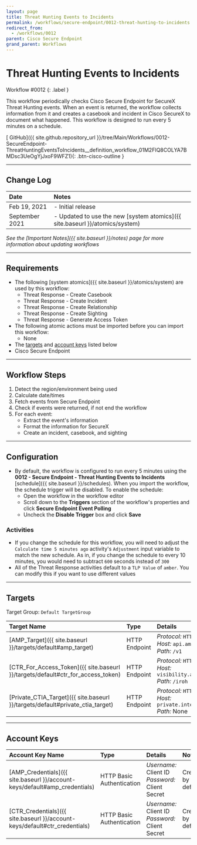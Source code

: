 ```yaml
---
layout: page
title: Threat Hunting Events to Incidents
permalink: /workflows/secure-endpoint/0012-threat-hunting-to-incidents
redirect_from:
  - /workflows/0012
parent: Cisco Secure Endpoint
grand_parent: Workflows
---
```


# Threat Hunting Events to Incidents
<div markdown="1">
Workflow #0012
{: .label }
</div>

This workflow periodically checks Cisco Secure Endpoint for SecureX Threat Hunting events. When an event is returned, the workflow collects information from it and creates a casebook and incident in Cisco SecureX to document what happened. This workflow is designed to run every 5 minutes on a schedule.

[<i class="fab fa-github"></i> GitHub]({{ site.github.repository_url }}/tree/Main/Workflows/0012-SecureEndpoint-ThreatHuntingEventsToIncidents__definition_workflow_01M2FIQ8COLYA7BMDsc3UeOgYjJxoF9WFZ1){: .btn-cisco-outline }

---

## Change Log

| Date | Notes |
|:-----|:------|
| Feb 19, 2021 | - Initial release |
| September 2021 | - Updated to use the new [system atomics]({{ site.baseurl }}/atomics/system) |

_See the [Important Notes]({{ site.baseurl }}/notes) page for more information about updating workflows_

---

## Requirements
* The following [system atomics]({{ site.baseurl }}/atomics/system) are used by this workflow:
	* Threat Response - Create Casebook
	* Threat Response - Create Incident
	* Threat Response - Create Relationship
	* Threat Response - Create Sighting
	* Threat Response - Generate Access Token
* The following atomic actions must be imported before you can import this workflow:
	* None
* The [targets](#targets) and [account keys](#account-keys) listed below
* Cisco Secure Endpoint

---

## Workflow Steps
1. Detect the region/environment being used
1. Calculate date/times
1. Fetch events from Secure Endpoint
1. Check if events were returned, if not end the workflow
1. For each event:
	* Extract the event's information
	* Format the information for SecureX
	* Create an incident, casebook, and sighting

---

## Configuration
* By default, the workflow is configured to run every 5 minutes using the **0012 - Secure Endpoint - Threat Hunting Events to Incidents** [schedule]({{ site.baseurl }}/schedules). When you import the workflow, the schedule trigger will be disabled. To enable the schedule:
	* Open the workflow in the workflow editor
	* Scroll down to the **Triggers** section of the workflow's properties and click **Secure Endpoint Event Polling**
	* Uncheck the **Disable Trigger** box and click **Save**

### Activities
* If you change the schedule for this workflow, you will need to adjust the `Calculate time 5 minutes ago` activity's `Adjustment` input variable to match the new schedule. As in, if you change the schedule to every 10 minutes, you would need to subtract `600` seconds instead of `300`
* All of the Threat Response activities default to a `TLP Value` of `amber`. You can modify this if you want to use different values

---

## Targets
Target Group: `Default TargetGroup`

| Target Name | Type | Details | Account Keys | Notes |
|:------------|:-----|:--------|:-------------|:------|
| [AMP_Target]({{ site.baseurl }}/targets/default#amp_target) | HTTP Endpoint | _Protocol:_ `HTTPS`<br />_Host:_ `api.amp.cisco.com`<br />_Path:_ `/v1` | AMP_Credentials | Created by default |
| [CTR_For_Access_Token]({{ site.baseurl }}/targets/default#ctr_for_access_token) | HTTP Endpoint | _Protocol:_ `HTTPS`<br />_Host:_ `visibility.amp.cisco.com`<br />_Path:_ `/iroh` | CTR_Credentials | Created by default |
| [Private_CTIA_Target]({{ site.baseurl }}/targets/default#private_ctia_target) | HTTP Endpoint | _Protocol:_ `HTTPS`<br />_Host:_ `private.intel.amp.cisco.com`<br />_Path:_ None | None | Created by default |

---

## Account Keys

| Account Key Name | Type | Details | Notes |
|:-----------------|:-----|:--------|:------|
| [AMP_Credentials]({{ site.baseurl }}/account-keys/default#amp_credentials) | HTTP Basic Authentication | _Username:_ Client ID<br />_Password:_ Client Secret | Created by default |
| [CTR_Credentials]({{ site.baseurl }}/account-keys/default#ctr_credentials) | HTTP Basic Authentication | _Username:_ Client ID<br />_Password:_ Client Secret | Created by default |
